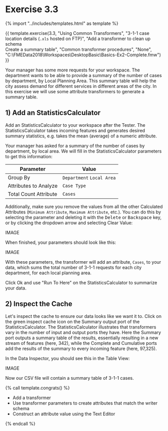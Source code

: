 # Exercise 3.3

<!-- With common transformers: Attributes, Calculations, Filtering, Joining, Spatial -->

{% import "../includes/templates.html" as template %}

{{ template.exercise(3.3,
               "Using Common Transformers",
               "3-1-1 case location details (`.xls` hosted on FTP)",
               "Add a transformer to clean up schema<br>Create a summary table",
               "Common transformer procedures",
               "None",
               "C:\FMEData2018\Workspaces\DesktopBasic\Basics-Ex2-Complete.fmw")
}}

Your manager has some more requests for your workspace. The department wants to be able to provide a summary of the number of cases by department, by Local Planning Area. This summary table will help the city assess demand for different services in different areas of the city. In this exercise we will use some attribute transformers to generate a summary table.

## 1) Add an StatisticsCalculator

Add an StatisticsCalculator to your workspace after the Tester. The StatisticsCalculator takes incoming features and generates desired summary statistics, e.g. takes the mean (average) of a numeric attribute.

Your manager has asked for a summary of the number of cases by department, by local area. We will fill in the StatisticsCalculator parameters to get this information:

|Parameter|Value|
|-|-|
|Group By|`Department` `Local Area`|
|Attributes to Analyze|`Case Type`|
|Total Count Attribute|`Cases`|

Additionally, make sure you remove the values from all the other Calculated Attributes (`Minimum Attribute`, `Maximum Attribute`, etc.). You can do this by selecting the parameter and deleting it with the <kbd>Delete</kbd> or <kbd>Backspace</kbd> key, or by clicking the dropdown arrow and selecting Clear Value:

IMAGE

When finished, your parameters should look like this:

IMAGE

With these parameters, the transformer will add an attribute, `Cases`, to your data, which sums the total number of 3-1-1 requests for each city department, for each local planning area.

Click Ok and use "Run To Here" on the StatisticsCalculator to summarize your data.

## 2) Inspect the Cache

Let's inspect the cache to ensure our data looks like we want it to. Click on the green inspect cache icon on the Summary output port of the StatisticsCalculator. The StatisticsCalculator illustrates that transformers vary in the number of input and output ports they have. Here the Summary port outputs a summary table of the results, essentially resulting in a new stream of features (here, 342), while the Complete and Cumulative ports add the results of the summary to every incoming feature (here, 97,325).

In the Data Inspector, you should see this in the Table View:

IMAGE

Now our CSV file will contain a summary table of 3-1-1 cases.

{% call template.congrats() %}

<ul>
  <li>Add a transformer</li>
  <li>Use transformer parameters to create attributes that match the writer schema</li>
  <li>Construct an attribute value using the Text Editor</li>
</ul>

{% endcall %}
